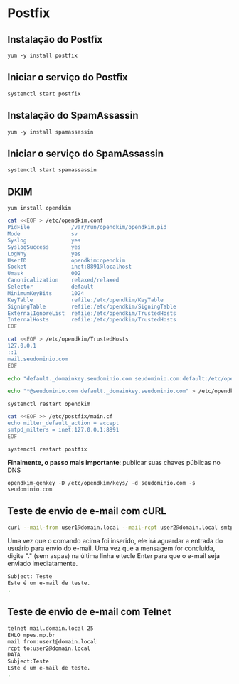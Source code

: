 # Postfix
## Instalação do Postfix

```yum -y install postfix```

## Iniciar o serviço do Postfix

```systemctl start postfix```

## Instalação do SpamAssassin

```yum -y install spamassassin```

## Iniciar o serviço do SpamAssassin

```systemctl start spamassassin```

## DKIM

```yum install opendkim```

```bash
cat <<EOF > /etc/opendkim.conf
PidFile             /var/run/opendkim/opendkim.pid
Mode                sv
Syslog              yes
SyslogSuccess       yes
LogWhy              yes
UserID              opendkim:opendkim
Socket              inet:8891@localhost
Umask               002
Canonicalization    relaxed/relaxed
Selector            default
MinimumKeyBits      1024
KeyTable            refile:/etc/opendkim/KeyTable
SigningTable        refile:/etc/opendkim/SigningTable
ExternalIgnoreList  refile:/etc/opendkim/TrustedHosts
InternalHosts       refile:/etc/opendkim/TrustedHosts
EOF
```

```bash
cat <<EOF > /etc/opendkim/TrustedHosts
127.0.0.1
::1
mail.seudominio.com
EOF
```

```bash
echo "default._domainkey.seudominio.com seudominio.com:default:/etc/opendkim/keys/seudominio.com.private" > /etc/opendkim/KeyTable
```

```bash
echo "*@seudominio.com default._domainkey.seudominio.com" > /etc/opendkim/SigningTable
```

```systemctl restart opendkim```

```bash
cat <<EOF >> /etc/postfix/main.cf
echo milter_default_action = accept
smtpd_milters = inet:127.0.0.1:8891
EOF
```

```systemctl restart postfix```

**Finalmente, o passo mais importante**: publicar suas chaves públicas no DNS

```opendkim-genkey -D /etc/opendkim/keys/ -d seudominio.com -s seudominio.com```

## Teste de envio de e-mail com cURL

```bash
curl --mail-from user1@domain.local --mail-rcpt user2@domain.local smtp://mail.domain.local
```

Uma vez que o comando acima foi inserido, ele irá aguardar a entrada do usuário para envio do e-mail. Uma vez que a mensagem for concluída, digite "." (sem aspas) na última linha e tecle Enter para que o e-mail seja enviado imediatamente.

```bash
Subject: Teste
Este é um e-mail de teste.
.
```

## Teste de envio de e-mail com Telnet

```bash
telnet mail.domain.local 25
EHLO mpes.mp.br
mail from:user1@domain.local
rcpt to:user2@domain.local
DATA
Subject:Teste
Este é um e-mail de teste.
.
```

